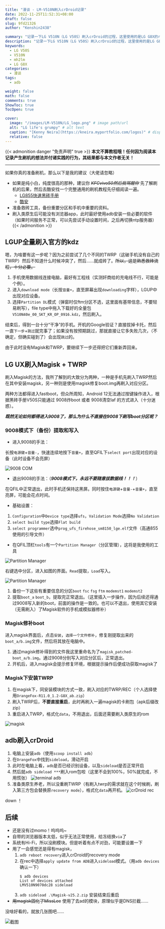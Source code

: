 ```yaml
---
title: "漫谈 - LM-V510N刷入crDroid记录"
date: 2022-11-25T11:52:31+08:00
draft: false
slug: 9fd21326
author: "Kenshin2438"

summary: "记录一下LG V510N（LG V50S）刷入crDroid的过程，这里使用的是LG G8X的rom，不过暂时未发现重大bug。事先声明，不算教程哦，任何因为阅读本记录并付诸实践去刷机的行为，其结果都与本文作者无关！"
description: "记录一下LG V510N（LG V50S）刷入crDroid的过程，这里使用的是LG G8X的rom，不过暂时未发现重大bug。"
keywords: 
  - LG V50S
  - V510N
  - mh2lm
  - LG G8X
categories: 
  - 漫谈
tags:
  - adb

weight: false
math: false
comments: true
ShowToc: true
TocOpen: true

cover:
  image: "/images/LM-V510N/LG_logo.png" # image path/url
  alt: "LG life's grumpy" # alt text
  caption: "[Kenny Neira](https://kneira.myportfolio.com/logos)" # display caption under cover
  relative: false
---
```


{{< admonition danger "免责声明" true >}}
**本文不算教程哦！任何因为阅读本记录产生刷机的想法并付诸实践的行为，其结果都与本文作者无关！**

---

如果你真的准备刷机，那么以下是我的建议（大佬请忽略）
+ 如果是纯小白，纯度很高的那种，建议你 ~~*KFCvivo50然后我骂醒你*~~ 先了解刷机的后果，然后去酷安找一个完整通用的刷机教程先仔细阅读一遍。
   + [LG855快速黑砖手册](http://855.lge.fun/)
   + [酷安](https://coolapk.com/)
+ 准备救砖工具，备份重要分区和手机中重要的资料。
+ 刷入类原生后可能没有浏览器app，此时最好使用adb安装一些必要的软件（如果时间服务不正常，可以先尝试手动设置时间，之后再切换ntp服务器）
{{< /admonition >}}

<!-- more -->

## LGUP全量刷入官方的kdz

嗯，为啥要有这一步呢？因为之前尝试了几个不同的TWRP（这破手机没有自己的TWRP）然后不知道什么时候冲突了，然后……就成砖了。~~所以，这是熟悉救砖流程，十分必要。~~

1. 手机使用数据线连接电脑，最好有工程线（实测奸商给的充电线不行，可能是个例）。
2. 进入`download mode`（长按`音量+`，直至屏幕出现`downloading`字样），LGUP中出现对应设备。
3. 选择`Partition DL`模式（弹窗时仅ftm分区不选，这里面有基带信息，不要轻易刷写），file type中拖入下载好的全量包 `V510N40e_00_SKT_KR_OP_0916.kdz`，然后刷入。

结束后，得到一台十分“干净”的手机。开机的Google验证？直接拔掉卡托，然后一直`下一步`+`跳过`就完事了；如果没有按预期跳过，那就直接让它多失败几次，（不确定，但确实碰到了）会出现`跳过`的。

由于此时没有Magisk和TWRP，要继续下一步还得把它们重新弄回来。

## LG UX刷入Magisk + TWRP

刷入Magisk的方法，我所了解到的大致分为两种，一种是手机先刷入TWRP然后在其中安装magisk，另一种则是使用magisk修复boot.img再刷入对应分区。

两种方法都得进入fastboot，但众所周知，Android 12无法通过按键操作进入，根据黑砖手册V50S只能通过 9008炸boot 或者 9008清空laf 的方式进入（十分迷惑）。

***既然无论如何都得进入9008了，那么为什么不直接在9008下刷写boot分区呢？***

### 9008模式下（备份）提取和写入

+ 进入9008的手法：

长按`电源键`+`音量-`，快速连续地按下`音量+`，直至QFIL下`select port`出现对应的设备（此时设备不会亮屏）

![9008 COM](/images/LM-V510N/Snipaste_2022-12-02_17-19-26.png)

+ 退出9008的手法：（***9008模式下，永远不要随意拔数据线！！！***）

在QFIL中正常退出，此时手机还保持这黑屏。同时按住`电源键`+`音量-`+`音量+`，直至亮屏，可能会花点时间。

+ 基础设置：

1. `Configuration`中`Device type`选择`ufs`，`Validation Mode`选择`No Validation`
2. `select build type`选择`Flat build`
3. `select programmer`选中`prog_ufs_firehose_sm8150_lge.elf`文件（高通855使用的引导文件）

+ 在QFIL顶栏`tools`有一个`Partition Manager`（分区管理），这将是我使用的工具

![Partition Manager](/images/LM-V510N/Snipaste_2022-11-24_20-10-32.png)

右键选中分区，进入如图的界面。`Read`提取，`Load`写入。

![Partition Manager](/images/LM-V510N/Snipaste_2022-11-24_20-11-27.png)

1. 备份一下这些有重要信息的分区`boot` `fsc` `fsg` `ftm` `modemst1` `modemst2`
2. 提取`boot_a` `boot_b`，提取完正常退出。（这里插入一步操作，因为后续还得通过9008写入新的boot，前面的操作是一致的。也可以不退出，使用其它安装（无需刷入）了Magisk软件的手机或模拟器修补）

### Magisk修补boot

进入magisk界面后，点击`安装`，`选择一个文件修补`，修复刚提取出来的`boot_a/b.img`文件，然后将其放在电脑中。

1. 通过magisk修补得到的文件我这里重命名为了`magisk_patched-boot_a/b.img`。通过9008分别写入对应分区后，正常退出。
2. 开机后，进入magisk会提示修复环境，根据提示操作后便成功获取magisk了

### Magisk下安装TWRP

1. 在magisk下，同安装模块的方式一致，刷入对应的TWRP/REC（个人选择使用`OrangeFox-R11.0_1.2-G8X_ab.zip`）
2. 刷入TWRP后，**不要直接重启**，此时再刷入一遍magisk的卡刷包（apk后缀改zip）
3. 重启进入TWRP，格式化`data`，不用退出，后面还需要刷入类原生的rom

![magisk](/images/LM-V510N/Snipaste_2022-11-25_12-03-33.png)

## adb刷入crDroid

1. 电脑上安装`adb`（使用`scoop install adb`）
2. 在`OrangeFox`中找到`sideload`，滑动开启
3. 此时在电脑上看，`adb`是否已经识别设备，以及`sideload`是否正常开启
4. 然后就`adb sideload ***`刷入rom包啦（这里不会到100%，50%就完成，不用慌张）
   ![terminal adb](/images/LM-V510N/Snipaste_2022-11-24_21-56-40.png)
5. 准备类原生养老，所以没重刷TWRP（有刷入twrp的需求就在这个时候刷，刷入第三方包会替换原`recovery mode`），格式化`data`再开机。
   ![crDroid rec](/images/LM-V510N/Snipaste_2022-11-25_19-29-59.png)

down ！

## 后续

+ 还是没有过momo！呜呜呜~
+ 自带的浏览器版本太低，似乎无法正常使用，给冻结换`via`了
+ 系统有Hi-Fi，所以没刷模块。但是听着有点不对劲，可能要设置一下
+ 用了一会感觉还是得有magisk，
  1. `adb reboot recovery`进入crDroid的recovery mode
  2. 在rec中选择`apply update from ADB`进入`sideload`模式。（用`adb devices`确认一下）
     ```shell
     $ adb devices
     List of devices attached
     LMV510N9070dc28 sideload
     ```
  3. `adb sideload .\Magisk-v25.2.zip` 安装结束后重启
+ ~~用magisk固化了MissLee~~ 使用了去ad的模块，原理似乎是DNS拦截……

没啥好看的，就放几张图吧……

![截图](/images/LM-V510N/Snipaste_2022-11-25_20-00-22.png)
